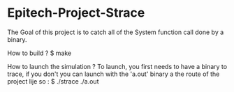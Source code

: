 # Epitech-Project-Strace
The Goal of this project is to catch all of the System function call done by a binary.

How to build ? $ make

How to launch the simulation ? To launch, you first needs to have a binary to trace, if you don't you can launch with the 'a.out' binary a the route of the project lije so : $ ./strace ./a.out
